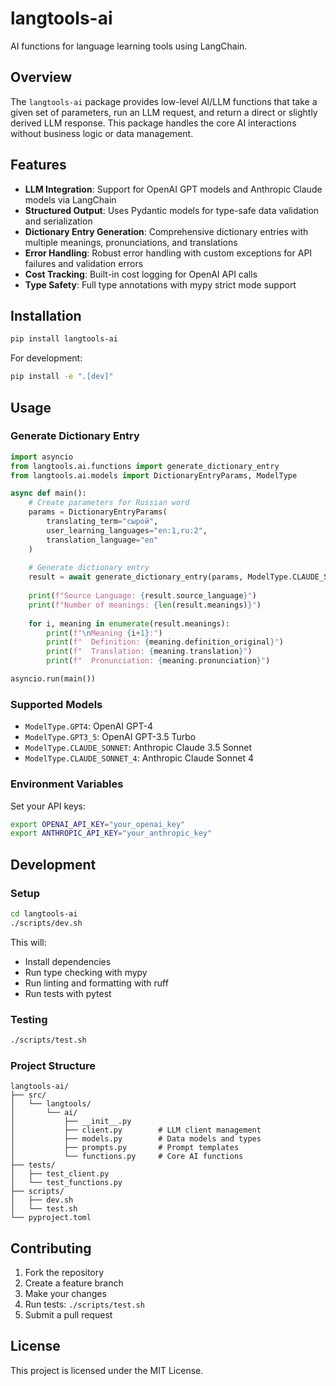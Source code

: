 # langtools-ai

AI functions for language learning tools using LangChain.

## Overview

The `langtools-ai` package provides low-level AI/LLM functions that take a given set of parameters, run an LLM request, and return a direct or slightly derived LLM response. This package handles the core AI interactions without business logic or data management.

## Features

- **LLM Integration**: Support for OpenAI GPT models and Anthropic Claude models via LangChain
- **Structured Output**: Uses Pydantic models for type-safe data validation and serialization
- **Dictionary Entry Generation**: Comprehensive dictionary entries with multiple meanings, pronunciations, and translations
- **Error Handling**: Robust error handling with custom exceptions for API failures and validation errors
- **Cost Tracking**: Built-in cost logging for OpenAI API calls
- **Type Safety**: Full type annotations with mypy strict mode support

## Installation

```bash
pip install langtools-ai
```

For development:
```bash
pip install -e ".[dev]"
```

## Usage

### Generate Dictionary Entry

```python
import asyncio
from langtools.ai.functions import generate_dictionary_entry
from langtools.ai.models import DictionaryEntryParams, ModelType

async def main():
    # Create parameters for Russian word
    params = DictionaryEntryParams(
        translating_term="сырой",
        user_learning_languages="en:1,ru:2",
        translation_language="en"
    )
    
    # Generate dictionary entry
    result = await generate_dictionary_entry(params, ModelType.CLAUDE_SONNET_4)
    
    print(f"Source Language: {result.source_language}")
    print(f"Number of meanings: {len(result.meanings)}")
    
    for i, meaning in enumerate(result.meanings):
        print(f"\nMeaning {i+1}:")
        print(f"  Definition: {meaning.definition_original}")
        print(f"  Translation: {meaning.translation}")
        print(f"  Pronunciation: {meaning.pronunciation}")

asyncio.run(main())
```

### Supported Models

- `ModelType.GPT4`: OpenAI GPT-4
- `ModelType.GPT3_5`: OpenAI GPT-3.5 Turbo
- `ModelType.CLAUDE_SONNET`: Anthropic Claude 3.5 Sonnet
- `ModelType.CLAUDE_SONNET_4`: Anthropic Claude Sonnet 4

### Environment Variables

Set your API keys:

```bash
export OPENAI_API_KEY="your_openai_key"
export ANTHROPIC_API_KEY="your_anthropic_key"
```

## Development

### Setup

```bash
cd langtools-ai
./scripts/dev.sh
```

This will:
- Install dependencies
- Run type checking with mypy
- Run linting and formatting with ruff
- Run tests with pytest

### Testing

```bash
./scripts/test.sh
```

### Project Structure

```
langtools-ai/
├── src/
│   └── langtools/
│       └── ai/
│           ├── __init__.py
│           ├── client.py        # LLM client management
│           ├── models.py        # Data models and types
│           ├── prompts.py       # Prompt templates
│           └── functions.py     # Core AI functions
├── tests/
│   ├── test_client.py
│   └── test_functions.py
├── scripts/
│   ├── dev.sh
│   └── test.sh
└── pyproject.toml
```

## Contributing

1. Fork the repository
2. Create a feature branch
3. Make your changes
4. Run tests: `./scripts/test.sh`
5. Submit a pull request

## License

This project is licensed under the MIT License.
